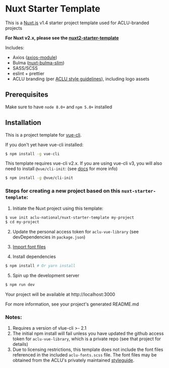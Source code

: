 # Nuxt Starter Template

This is a [Nuxt.js](https://github.com/nuxt/nuxt.js) v1.4 starter project template used for ACLU-branded projects

**For Nuxt v2.x, please see the [nuxt2-starter-template](https://github.com/aclu-national/nuxt-starter-template)**

Includes:

- Axios ([axios-module](https://github.com/nuxt-community/axios-module))
- Bulma ([nuxt-bulma-slim](https://github.com/mustardamus/nuxt-bulma-slim))
- SASS/SCSS
- eslint + prettier
- ACLU branding (per [ACLU style guidelines](https://aclu-national.github.io/style/)), including logo assets

## Prerequisites

Make sure to have `node 8.0+` and `npm 5.0+` installed

## Installation

This is a project template for [vue-cli](https://github.com/vuejs/vue-cli).

If you don't yet have vue-cli installed:

```bash
$ npm install -g vue-cli
```

This template requires vue-cli v2.x. If you are using vue-cli v3, you will also need to install `@vue/cli-init`: (see [docs](https://cli.vuejs.org/guide/creating-a-project.html#pulling-2-x-templates-legacy) for more info)

```bash
$ npm install -g @vue/cli-init
```

### Steps for creating a new project based on this `nuxt-starter-template`:

1. Initiate the Nuxt project using this template:

``` bash
$ vue init aclu-national/nuxt-starter-template my-project
$ cd my-project
```

2. Update the personal access token for `aclu-vue-library` (see devDependencies in `package.json`)

3. [Import font files](https://github.com/aclu-national/style/tree/master/_reference/fonts/download)

4. Install dependencies

``` bash
$ npm install # Or yarn install
```

5. Spin up the development server

``` bash
$ npm run dev
```

Your project will be available at http://localhost:3000

For more information, see your project's generated README.md

### Notes:

1. Requires a version of vlue-cli >- 2.1
2. The initial npm install will fail unless you have updated the github access token for `aclu-vue-library`, which is a private repo (see that project for details)
3. Due to licensing restrictions, this template does not include the font files referenced in the included `aclu-fonts.scss` file.  The font files may be obtained from the ACLU's privately maintained [styleguide](https://github.com/aclu-national/style).
